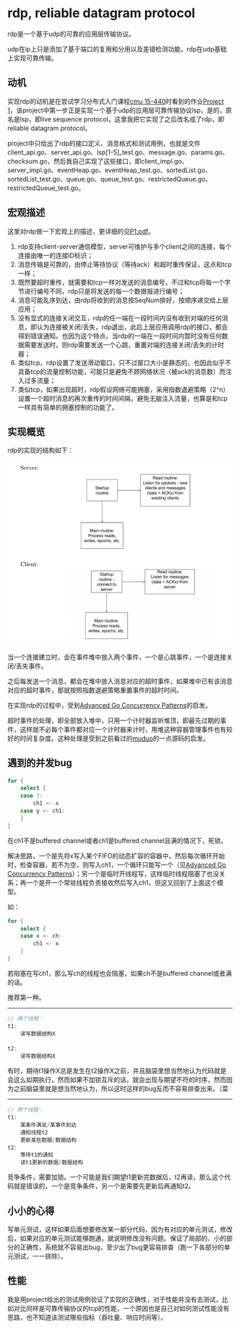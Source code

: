 # rdp, reliable datagram protocol

rdp是一个基于udp的可靠的应用层传输协议。

udp在ip上只是添加了基于端口的复用和分用以及差错检测功能，rdp在udp基础上实现可靠传输。

## 动机

实现rdp的动机是在尝试学习分布式入门课程[cmu 15-440](https://www.synergylabs.org/courses/15-440/syllabus.html)时看到的作业[Project 1](https://github.com/cmu-440-f19/P1)，该project中第一步正是实现一个基于udp的应用层可靠传输协议lsp，是的，原名是lsp，即live sequence protocol，这里我把它实现了之后改名成了rdp，即reliable datagram protocol。

project中只给出了rdp的接口定义、消息格式和测试用例，也就是文件client_api.go、server_api.go、lsp\[1-5\]_test.go、message.go、params.go、checksum.go，然后我自己实现了这些接口，即client_impl.go、server_impl.go、eventHeap.go、eventHeap_test.go、sortedList.go、sortedList_test.go、queue.go、queue_test.go、restrictedQueue.go、restrictedQueue_test.go。

## 宏观描述

这里对rdp做一下宏观上的描述，更详细的见[P1.pdf](./P1.pdf)。

1. rdp支持client-server通信模型，server可维护与多个client之间的连接，每个连接由唯一的连接ID标识；
2. 消息传输是可靠的，由停止等待协议（等待ack）和超时重传保证，这点和tcp一样；
3. 既然要超时重传，就需要和tcp一样对发送的消息编号，不过和tcp将每一个字节进行编号不同，rdp只是将发送的每一个数据报进行编号；
4. 消息可能乱序到达，由rdp将收到的消息按SeqNum排好，按顺序递交给上层应用；
5. 没有显式的连接关闭交互，rdp的任一端在一段时间内没有收到对端的任何消息，即认为连接被关闭/丢失，rdp退出，此后上层应用调用rdp的接口，都会得到错误通知。也因为这个特点，当rdp的一端在一段时间内暂时没有任何数据需要发送时，则rdp需要发送一个心跳，重置对端的连接关闭/丢失的计时器；
6. 类似tcp，rdp设置了发送滑动窗口，只不过窗口大小是静态的，也因此似乎不具备tcp的流量控制功能，可能只是避免不顾网络状况（被ack的消息数）而注入过多流量；
7. 类似tcp，如果出现超时，rdp假设网络可能拥塞，采用指数退避策略（2^n）设置一个超时消息的再次重传的时间间隔，避免无脑注入流量，也算是和tcp一样具有简单的拥塞控制的功能了。

## 实现概览

rdp的实现的结构如下：

![](./structure.png)

当一个连接建立时，会在事件堆中放入两个事件，一个是心跳事件，一个是连接关闭/丢失事件。

之后每发送一个消息，都会在堆中放入消息对应的超时事件，如果堆中已有该消息对应的超时事件，那就按照指数退避策略重置事件的超时时间。

在实现rdp的过程中，受到[Advanced Go Concurrency Patterns](https://talks.golang.org/2013/advconc.slide#1)的启发。

超时事件的处理，即全部放入堆中，只用一个计时器监听堆顶，即最先过期的事件，这样就不必每个事件都对应一个计时器来计时，用堆这种容器管理事件也有较好的时间复杂度。这种处理是受到之前看过的[muduo](https://github.com/chenshuo/muduo)的一点源码的启发。

## 遇到的并发bug

```go
for {
	select {
	case ?:
		ch1 <- x
	case y <- ch1:
	}
}
```

在ch1不是buffered channel或者ch1是buffered channel且满的情况下，死锁。

解决思路，一个是先将x写入某个FIFO的动态扩容的容器中，然后每次循环开始时，检查容器，若不为空，则写入ch1，一个循环只能写一个（见[Advanced Go Concurrency Patterns](https://talks.golang.org/2013/advconc.slide#1)）；另一个是临时开线程写，这样临时线程阻塞了也没关系；再一个是开一个常驻线程负责接收然后写入ch1，但这又回到了上面这个模型。

如：

```go
for {
	select {
	case x <- ch:
		ch1 <- x
	}
}
```

若阻塞在写ch1，那么写ch的线程也会阻塞，如果ch不是buffered channel或者满的话。

推荐第一种。

***

```go
// 两个线程：
t1:
	读写数据结构X
	
t2:
	读写数据结构X
```
	
有时，期待t1操作X总是发生在t2操作X之前，并且脑袋里想当然地认为代码就是会这么如期执行，然而如果不加锁互斥的话，就会出现与期望不符的时序，然而因为之前脑袋里就是想当然地认为，所以这时这样的bug反而不容易排查出来。（菜

***

```go
// 两个线程：
t1:
	某条件满足/某事件到达
	通知线程t2
	更新某些数据/数据结构
t2:
	等待t1的通知
	读t1更新的数据/数据结构
```

竞争条件，需要加锁。一个可能是我们期望t1更新完数据后，t2再读，那么这个代码就是错误的，一个是竞争条件，另一个是需要先更新后再通知t2。

## 小小的心得

写单元测试，这样如果后面想要修改某一部分代码，因为有对应的单元测试，修改后，如果对应的单元测试能够跑通，就说明修改没有问题。保证了局部的、小的部分的正确性，系统就不容易出bug，至少出了bug更容易排查（跑一下各部分的单元测试，一一排除）。

## 性能

我是用project给出的测试用例验证了实现的正确性，对于性能并没有去测试，比如对比同样是可靠传输协议的tcp的性能，一个原因也是自己对如何测试性能没有思路，也不知道该测试哪些指标（吞吐量、响应时间等）。

